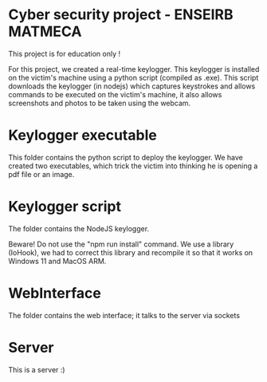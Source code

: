 
# Cyber security project - ENSEIRB MATMECA

This project is for education only !

For this project, we created a real-time keylogger. This keylogger is installed on the victim's machine using a python script (compiled as .exe). This script downloads the keylogger (in nodejs) which captures keystrokes and allows commands to be executed on the victim's machine, it also allows screenshots and photos to be taken using the webcam. 


# Keylogger executable 

This folder contains the python script to deploy the keylogger. We have created two executables, which trick the victim into thinking he is opening a pdf file or an image. 

# Keylogger script

The folder contains the NodeJS keylogger. 

Beware! Do not use the "npm run install" command. We use a library (IoHook), we had to correct this library and recompile it so that it works on Windows 11 and MacOS ARM.

# WebInterface

The folder contains the web interface; it talks to the server via sockets

# Server

This is a server :) 


